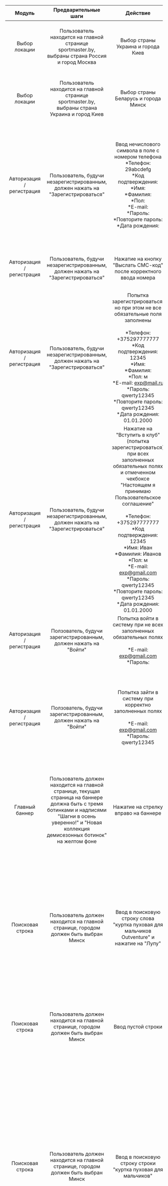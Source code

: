 |  **Модуль** | **Предварительные шаги** | **Действие** | **Ожидаемый результат** | **Тип** |
| :---: | :---: | :---: | :---: | :---: |
|  Выбор локации | Пользователь находится на главной странице sportmaster.by, выбраны страна Россия и город Москва | Выбор страны Украина и города Киев | Иконка со страной исчезнет, метка с городом станет равной "Київ" и поменяется язык с русского на украинский | Положительный |
|  Выбор локации | Пользователь находится на главной странице sportmaster.by, выбраны страна Украина и город Киев | Выбор страны Беларусь и города Минск | Метка с городом станет равной "Минск", а слева от нее появится иконка с белорусским флагом и язык станет русским | Положительный |
|  Авторизация / регистрация | Пользователь, будучи незарегистрированным, должен нажать на "Зарегистрироваться" | Ввод нечислового символа в поле с номером телефона<br/>*Телефон: 29abcdefg<br/>*Код подтверждения:<br/>*Имя:<br/>*Фамилия:<br/>*Пол:<br/>*E-mail:<br/>*Пароль:<br/>*Повторите пароль:<br/>*Дата рождения: | Ничего не произойдет, в поле с номером невозможно ввести нечисловой символ, форма будет такой:<br/>*Телефон: 29<br/>*Код подтверждения:<br/>*Имя:<br/>*Фамилия:<br/>*Пол:<br/>*E-mail:<br/>*Пароль:<br/>*Повторите пароль:<br/>*Дата рождения: | Отрицательный |
|  Авторизация / регистрация | Пользователь, будучи незарегистрированным, должен нажать на "Зарегистрироваться" | Нажатие на кнопку "Выслать СМС-код" после корректного ввода номера | Пользователь должен получить на телефон сообщение с кодом: "Ваш проверочный код: 12345" | Положительный |
|  Авторизация / регистрация | Пользователь, будучи незарегистрированным, должен нажать на "Зарегистрироваться" | Попытка зарегистрироваться, но при этом не все обязательные поля заполнены<br/><br/>*Телефон: +375297777777<br/>*Код подтверждения: 12345<br/>*Имя:<br/>*Фамилия:<br/>*Пол: м<br/>*E-mail: exp@mail.ru<br/>*Пароль: qwerty12345<br/>*Повторите пароль: qwerty12345<br/>*Дата рождения: 01.01.2000 | Система откажет в регистрации и потребует заполнения полей Имя и Фамилия, выделив их края красным цветом и надписью сверху "Поле является обязательным для заполнения" | Отрицательный |
|  Авторизация / регистрация | Пользователь, будучи незарегистрированным, должен нажать на "Зарегистрироваться" | Нажатие на "Вступить в клуб" (попытка зарегистрироваться) при всех заполненных обязательных полях и отмеченном чекбоксе "Настоящем я принимаю Пользовательское соглашение"<br/><br/>*Телефон: +375297777777<br/>*Код подтверждения: 12345<br/>*Имя: Иван<br/>*Фамилия: Иванов<br/>*Пол: м<br/>*E-mail: exp@gmail.com<br/>*Пароль: qwerty12345<br/>*Повторите пароль: qwerty12345<br/>*Дата рождения: 01.01.2000 | Система откроет новую страницу с сообщением об успешной регистрацией и кнопкой "Продолжить" | Положительный |
|  Авторизация / регистрация | Ползователь, будучи зарегистрированным, должен нажать на "Войти" | Попытка войти в систему при не всех заполненных обязательных полях<br/><br/>*E-mail: exp@gmail.com<br/>*Пароль: | На странице выведется сообщение: "Ошибка! Неверный логин или пароль" | Отрицательный |
|  Авторизация / регистрация | Ползователь, будучи зарегистрированным, должен нажать на "Войти" | Попытка зайти в систему при корректно заполненных полях<br/><br/>*E-mail: exp@gmail.com<br/>*Пароль: qwerty12345 | На странице откроется личный кабинет с личными данными и балансом карты:<br/>ФИО: Иван Иванов<br/>Почта: exp@gmail.com<br/>Телефон: 375297777777<br/>, в разделе "Баланс карты":<br/>Номер карты: 4100248466364 | Положительный |
|  Главный баннер | Пользователь должен находится на главной странице, текущая страница на баннере должна быть с тремя ботинками и надписями "Шагни в осень уверенно!" и "Новая коллекция демисезонных ботинок" на желтом фоне | Нажатие на стрелку вправо на баннере | Текущий баннер должен поменяться на баннер с надписью "Толстовка - твоя зона комфорта" на размытом городском фоне с женщиной в бордово-черной толстовке | Положительный |
|  Поисковая строка | Пользователь должен находится на главной странице, городом должен быть выбран Минск | Ввод в поисковую строку слова "куртка пуховая для мальчиков Outventure" и нажатие на "Лупу" | Страница обновится и на ней появится строка "По запросу «куртка пуховая для мальчиков Outventure» найдено товаров: 1", а под ней - ячейка, в которой находится синяя куртка с названием "куртка пуховая для мальчиков Outventure", стоимостью 198.5 рублей и надписью ниже: "Товар есть в наличии в магазинах вашего города" | Положительный |
|  Поисковая строка | Пользователь должен находится на главной странице, городом должен быть выбран Минск | Ввод пустой строки | Страница обновится и на ней появится строка "По запросу «» ничего не найдено" | Отрицательный |
|  Поисковая строка | Пользователь должен находится на главной странице, городом должен быть выбран Минск | Ввод в поисковую строку строки "куртка пуховая для мальчиков" | Страница обновится и на ней появится строка "По запросу «куртка пуховая для мальчиков» найдено товаров: 4", а под ней - 4 ячейки с куртками с названиями и ценами: "<br/>Куртка пуховая для мальчиков Outventure" и 198.50 р., "<br/>Куртка пуховая для мальчиков Columbia Centennial Creek" и 240 р., "<br/>Куртка пуховая для мальчиков Columbia Centennial Creek" и 240 р., "<br/>Куртка пуховая для мальчиков Columbia Bear Hunt Ridge" и 256 р.; под каждым из товаров - надпись: "Товар есть в наличии в магазинах вашего города" | Положительный |
|  Поисковая строка | Пользователь должен находится на главной странице, городом должен быть выбран Минск | Ввод в поисковую строку числа 8 | Страница обновится и на ней появятся строка "По запросу «8» найдено товаров: 119", а под ней - ячейки со случайными товарами | Положительный |
|  Корзина | Пользователь находится на главной странице sportmaster.by, в корзине не находится ни одного элемента | Пользователь нажимает на кнопку "Корзина" | Ничего не происходит и появляется надпись "В настоящий момент в Вашей корзине нет товаров" | Отрицательный |
|  Корзина | Пользователь находится на главной странице sportmaster.by, в корзине находятся кроссовки Nike Md Runner 2, толстовка Demix и футболка Kappa (всего 3 товара) | Пользователь нажимает на кнопку "Корзина", а потом на крестик справа от отложенной туда футболки Kappa | Из корзины удаляется футболка, а счетчик товаров в ней становится равным 2 | Положительный |
|  Корзина | Пользователь находится на странице с описанием кросовок Nike Md Runner 2, с уже выбранным размером ноги в списке справа | Нажатие на кнопку "В корзину" | Появится окно с картинкой кроссовок Nike Md Runner 2, надписью "Кроссовки мужские Nike Md Runner 2" и ценой 176 р. справа. В верхней части окна будет написано, что "Товар добавлен в корзину", а в нижней - размещена кнопка "Перейти в корзину", с помощью которой можно туда попасть | Положительный |
|  Корзина | Пользователь находится на странице с корзиной, в которой лежит джемпер флисовый женский Demix (всего на складе: 2 толстовки) | Ввод количества товара "джемпер флисовый женский Demix" равного 2 | Повысится счетчик товара "джемпер флисовый женский Demix" с одного до двух, пропорционально увеличится общая цена с 68 рублей до 136 рублей. | Положительный |
|  Корзина | Пользователь находится на странице с корзиной, в которой лежит джемпер флисовый женский Demix (всего на складе: 2 толстовки) | Ввод количества товара "джемпер флисовый женский Demix" равного 0 | Счетчик товара "джемпер флисовый женский Demix" станет равным единице, общая цена в корзине (68 рублей) не изменится | Положительный |
|  Корзина | Пользователь находится на странице с корзиной, в которой лежит джемпер флисовый женский Demix (всего на складе: 2 толстовки) | Ввод количества товара "джемпер флисовый женский Demix" равного 4 | В блоке со способом получения появится надпись красным цветом "Нет в таком количестве в вашем городе". Общая цена изменится с 68 рублей до 272 рублей и заказ можно будет оформить, однако его не примут | Отрицательный |
|  Выбор категории, фильтров | Пользователь находится на главной странице sportmaster.by | Нажатие на категорию "Мужчинам" в разделе "Одежда" | Открывается страница с ячейками с имеющимися в магазине типами мужской одежды (ячейки "Толстовки", "Футболки", "Куртки", "Брюки", "Тайтсы", "Жилеты", "Рубашки", "Головные уборы", "Поло", "Шорты", "Майки", "Плавки и шорты плавательные", "Термобелье", "Белье", "Носки и гетры"). Над ячейками - надпись: "Мужская одежда" | Положительный |
|  Выбор категории, фильтров | Пользователь находится на странице с мужскими толстовками и свитшотами | Нажатие на лого Спортмастера сверху слева | Пользователь переходит на главную страницу | Положительный |
|  Выбор категории, фильтров | Пользователь находится на странице с мужскими толстовками для походов | Нажатие на метку Icepeak в блоке "Бренды" в разделе фильтров слева | Страница обновится, на ней будут представлены мужские толстовки для походов от фирмы Icepeak | Положительный |
|  Выбор категории, фильтров | Пользователь находится на странице с мужскими толстовками для походов от фирмы Icepeak | Нажатие на крестик напротив фильтра "Icepeak" в окне выбранных фильтров | Страница обновится, на ней будут только мужские толстовки для походов | Положительный |
|  Выбор магазина на самовывоз | Пользователь находится на странице с корзиной, в которой находится товар "Куртка утепленная мужская Columbia Murr Peak™";<br/><br/>открыто окно с доступными магазинами на самовывоз для этого товара:<br/>1. г. Минск, ул. Кульман, д.3, пом. 201А, ТЦ Coolman, 2 этаж<br/>2. г. Минск, ТЦ Магнит, пр-т Дзержинского, д.106, пом.34<br/>3. г. Минск, пр-т Партизанский, 150А, торг. объект №88 (№109-124, 126-128 согласно Тех. пасп. объекта)<br/>4. г. Минск, ТЦ Дана Молл, ул. Петра Мстиславца, д. 11, 2 этаж, пом. 1<br/>5. г. Минск, Галерея Минск, пр-т Победителей, д.9, пом.409 (№15 согласно Тех. пасп. объекта);<br/><br/>поисковая строка пустая | Ввод в поисковую строку строки "куль" | Список обновляется, остается один магазин по адресу: г. Минск, ул. Кульман, д.3, пом. 201А, ТЦ Coolman, 2 этаж | Положительный |
|  Выбор магазина на самовывоз | Пользователь находится на странице с корзиной, в которой находится товар "Куртка утепленная мужская Columbia Murr Peak™";<br/><br/>открыто окно с доступными магазинами на самовывоз для этого товара:<br/>1. г. Минск, ул. Кульман, д.3, пом. 201А, ТЦ Coolman, 2 этаж<br/>2. г. Минск, ТЦ Магнит, пр-т Дзержинского, д.106, пом.34<br/>3. г. Минск, пр-т Партизанский, 150А, торг. объект №88 (№109-124, 126-128 согласно Тех. пасп. объекта)<br/>4. г. Минск, ТЦ Дана Молл, ул. Петра Мстиславца, д. 11, 2 этаж, пом. 1<br/>5. г. Минск, Галерея Минск, пр-т Победителей, д.9, пом.409 (№15 согласно Тех. пасп. объекта);<br/><br/>поисковая строка пустая | Нажатие на метку "на карте" | Открывается карта со всеми пятью отмеченными на ней магазинами из списка:<br/>1. г. Минск, ул. Кульман, д.3, пом. 201А, ТЦ Coolman, 2 этаж<br/>2. г. Минск, ТЦ Магнит, пр-т Дзержинского, д.106, пом.34<br/>3. г. Минск, пр-т Партизанский, 150А, торг. объект №88 (№109-124, 126-128 согласно Тех. пасп. объекта)<br/>4. г. Минск, ТЦ Дана Молл, ул. Петра Мстиславца, д. 11, 2 этаж, пом. 1<br/>5. г. Минск, Галерея Минск, пр-т Победителей, д.9, пом.409 (№15 согласно Тех. пасп. объекта) | Положительный |
|  Выбор магазина на самовывоз | Пользователь находится на странице с корзиной, в которой находится товар "Куртка утепленная мужская Columbia Murr Peak™";<br/><br/>открыто окно с доступными магазинами на самовывоз для этого товара:<br/>1. г. Минск, ул. Кульман, д.3, пом. 201А, ТЦ Coolman, 2 этаж<br/>2. г. Минск, ТЦ Магнит, пр-т Дзержинского, д.106, пом.34<br/>3. г. Минск, пр-т Партизанский, 150А, торг. объект №88 (№109-124, 126-128 согласно Тех. пасп. объекта)<br/>4. г. Минск, ТЦ Дана Молл, ул. Петра Мстиславца, д. 11, 2 этаж, пом. 1<br/>5. г. Минск, Галерея Минск, пр-т Победителей, д.9, пом.409 (№15 согласно Тех. пасп. объекта);<br/><br/>поисковая строка пустая | Нажатие на метку "Адрес" | Список магазинов сортируется в алфавитном порядке по адресу:<br/>1. г. Минск, Галерея Минск, пр-т Победителей, д.9, пом.409 (№15 согласно Тех. пасп. объекта)<br/>2. г. Минск, ТЦ Дана Молл, ул. Петра Мстиславца, д. 11, 2 этаж, пом. 1<br/>3. г. Минск, ТЦ Магнит, пр-т Дзержинского, д.106, пом.34<br/>4. г. Минск, пр-т Партизанский, 150А, торг. объект №88 (№109-124, 126-128 согласно Тех. пасп. объекта)<br/>5. г. Минск, ул. Кульман, д.3, пом. 201А, ТЦ Coolman, 2 этаж | Положительный |
|  Выбор магазина на самовывоз | Все то же самое, что и выше, только еще нажата метка "Адрес" | Нажатие на стрелку вниз около метки "Адрес" | Список магазинов сортируется в обратном алфавитном порядке по адресу:<br/>1. г. Минск, ул. Кульман, д.3, пом. 201А, ТЦ Coolman, 2 этаж<br/>2. г. Минск, пр-т Партизанский, 150А, торг. объект №88 (№109-124, 126-128 согласно Тех. пасп. объекта)<br/>3. г. Минск, ТЦ Магнит, пр-т Дзержинского, д.106, пом.34<br/>4. г. Минск, ТЦ Дана Молл, ул. Петра Мстиславца, д. 11, 2 этаж, пом. 1<br/>5. г. Минск, Галерея Минск, пр-т Победителей, д.9, пом.409 (№15 согласно Тех. пасп. объекта) | Положительный |
|  Просмотр информации о магазине | Пользователь находится на странице с магазинами, город Минск | Нажатие на сслыку "<br/>г. Минск, Галерея Минск, пр-т Победителей, д.9, пом.409 (№15 согласно Тех. пасп. объекта)" | Появляется страница, на которой размещены:<br/>1. адрес магазина: г. Минск, Галерея Минск, пр-т Победителей, д.9, пом.409 (№15 согласно Тех. пасп. объекта)<br/>2. часы работы: с 10.00 по 22.00<br/>3. контакты: 8-801-100-4777<br/>4. метро: Немига<br/>5. список новинок (под новинками понимается одежда, которая появилась в онлайн-магазине совсем недавно) | Положительный |
|  Оформление заказа | Пользователь находится на странице с корзиной, в которой лежит куртка утепленная мужская Columbia Murr Peak™;<br/>город: Минск;<br/>магазин: г. Минск, ул. Кульман, д.3, пом. 201А, ТЦ Coolman, 2 этаж | Нажатие на кнопку "Оформить заказ" | Появляется форма с полями для имени, контактного телефона и почты | Положительный |
|  Оформление заказа | Пользователь находится на странице с корзиной с открытой формой для оформления заказа | Ввод нечислового символа в поле с номером телефона<br/>*Телефон: 29abcdefg | Ничего не произойдет, в поле с номером невозможно ввести нечисловой символ:<br/>*Телефон: 29 | Отрицательный |
|  Оформление заказа | Пользователь находится на странице с корзиной с открытой формой для оформления заказа;<br/>*Имя: Иван<br/>*Телефон: +375297777777<br/>*E-mail: expmail | Нажатие на кнопку "Оформить заказ" | Края поля с почтой выделятся красным цветом, а сверху появится надпись: "Заполните, пожалуйста, правильно поле E-mail" | Отрицательный |
|  Оформление заказа | Пользователь находится на странице с корзиной с открытой формой для оформления заказа;<br/>*Имя: Иван<br/>*Телефон: +37529777777<br/>*E-mail: exp@gmail.com | Нажатие на кнопку "Оформить заказ" | Края поля с контактным номером выделятся красным цветом, а сверху появится надпись: "Поле является обязательным для заполнения" | Отрицательный |
|  Оформление заказа | Пользователь находится на странице с корзиной с открытой формой для оформления заказа;<br/>*Имя: Иван<br/>*Телефон: +375297777777<br/>*E-mail: exp@gmail.com | Нажатие на кнопку "Оформить заказ" | Появляется окно с надписями "Ваша заявка принята!" и "Ожидайте сообщения со статусом заказа" и кнопкой "Ок" | Положительный |
|  Связь с организацией | Пользователь находится на странице с контактами, предварительно выбрав опцию "Консультация" | Отправка формы, заполненной следующим образом:<br/>*ФИО: Иванов Иван Иванович<br/>*Контактный телефон: +375297777777<br/>*E-mail:<br/>Номер клубной карты:<br/>*Город:<br/>*Тема обращения:<br/>*Адрес магазина:<br/>*Артикул товара:<br/>*Размер:<br/>*Текст обращения: | Поля E-mail, Город, Тема обращения, Адрес магазина, Артикул товара, Размер и Текст обращения выделяются по краям красным цветом | Отрицательный |
|  Связь с организацией | Пользователь находится на странице с контактами, предварительно выбрав опцию "Консультация" | Отправка формы, заполненной следующим образом:<br/>*ФИО: Иванов Иван Иванович<br/>*Контактный телефон: +375297777777<br/>*E-mail: exp@gmail.com<br/>Номер клубной карты:<br/>*Город: Минск<br/>*Тема обращения: требуется консультация<br/>*Адрес магазина: г. Минск, ул. Кульман, д.3, пом. 201А, ТЦ Coolman, 2 этаж<br/>*Артикул товара: S1H27<br/>*Размер: 42<br/>*Текст обращения: привет | Появляется окно со словами "Спасибо, Ваше сообщение отправлено!" | Положительный |